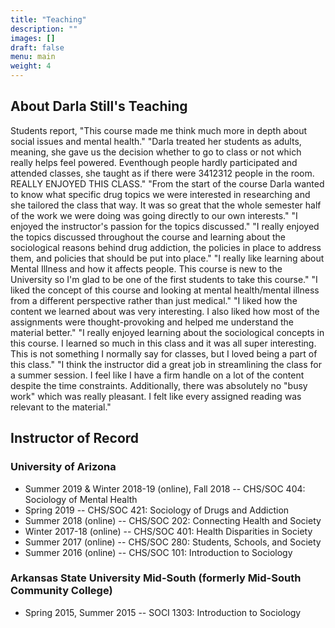 ```yaml
---
title: "Teaching"
description: ""
images: []
draft: false
menu: main
weight: 4
---
```

<h2>About Darla Still's Teaching</h2>
Students report, 
        "This course made me think much more in depth about social issues and mental health."
       "Darla treated her students as adults, meaning, she gave us the decision whether to go to class or not which really helps feel powered. Eventhough people hardly participated and attended classes, she taught as if there were 3412312 people in the room. REALLY ENJOYED THIS CLASS."	
       "From the start of the course Darla wanted to know what specific drug topics we were interested in researching and she tailored the class that way. It was so great that the whole semester half of the work we were doing was going directly to our own interests."
       "I enjoyed the instructor's passion for the topics discussed."
       "I really enjoyed the topics discussed throughout the course and learning about the sociological reasons behind drug addiction, the policies in place to address them, and policies that should be put into place."
       "I really like learning about Mental Illness and how it affects people. This course is new to the University so I'm glad to be one of the first students to take this course."
        "I liked the concept of this course and looking at mental health/mental illness from a different perspective rather than just medical."
        "I liked how the content we learned about was very interesting. I also liked how most of the assignments were thought-provoking and helped me understand the material better."
        "I really enjoyed learning about the sociological concepts in this course. I learned so much in this class and it was all super interesting. This is not something I normally say for classes, but I loved being a part of this class."
        "I think the instructor did a great job in streamlining the class for a summer session. I feel like I have a firm handle on a lot of the content despite the time constraints. Additionally, there was absolutely no "busy work" which was really pleasant. I felt like every assigned reading was relevant to the material."
        
        

<h2>Instructor of Record</h2>

<h3>University of Arizona</h3>
<ul>
    <li>Summer 2019 & Winter 2018-19 (online), Fall 2018 -- CHS/SOC 404: Sociology of Mental
        Health</li>
    <li>Spring 2019 -- CHS/SOC 421: Sociology of Drugs and Addiction</li>
    <li>Summer 2018 (online) -- CHS/SOC 202: Connecting Health and Society</li>
    <li>Winter 2017-18 (online) -- CHS/SOC 401: Health Disparities in Society</li>
    <li>Summer 2017 (online) -- CHS/SOC 280: Students, Schools, and Society</li>
    <li>Summer 2016 (online) -- CHS/SOC 101: Introduction to Sociology</li></ul>

<h3>Arkansas State University Mid-South (formerly Mid-South Community College)</h3>
<ul>
    <li>Spring 2015, Summer 2015 -- SOCI 1303: Introduction to Sociology</li></ul>

